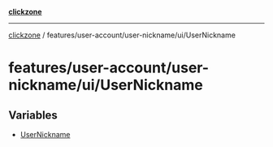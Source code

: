 [**clickzone**](../../../../../README.md)

***

[clickzone](../../../../../README.md) / features/user-account/user-nickname/ui/UserNickname

# features/user-account/user-nickname/ui/UserNickname

## Variables

- [UserNickname](variables/UserNickname.md)
